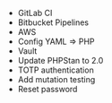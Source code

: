 * GitLab CI
* Bitbucket Pipelines
* AWS
* Config YAML => PHP
* Vault
* Update PHPStan to 2.0
* TOTP authentication
* Add mutation testing
* Reset password

